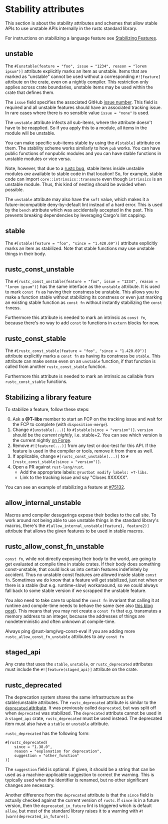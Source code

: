 # Stability attributes

<!-- toc -->

This section is about the stability attributes and schemes that allow stable
APIs to use unstable APIs internally in the rustc standard library.

For instructions on stabilizing a language feature see [Stabilizing
Features](./stabilization_guide.md).

## unstable

The `#[unstable(feature = "foo", issue = "1234", reason = "lorem ipsum")]`
attribute explicitly marks an item as unstable. Items that are marked as
"unstable" cannot be used without a corresponding `#![feature]` attribute on
the crate, even on a nightly compiler. This restriction only applies across
crate boundaries, unstable items may be used within the crate that defines
them.

The `issue` field specifies the associated GitHub [issue number]. This field is
required and all unstable features should have an associated tracking issue. In
rare cases where there is no sensible value `issue = "none"` is used.

The `unstable` attribute infects all sub-items, where the attribute doesn't
have to be reapplied. So if you apply this to a module, all items in the module
will be unstable.

You can make specific sub-items stable by using the `#[stable]` attribute on
them. The stability scheme works similarly to how `pub` works. You can have
public functions of nonpublic modules and you can have stable functions in
unstable modules or vice versa.

Note, however, that due to a [rustc bug], stable items inside unstable modules
*are* available to stable code in that location!  So, for example, stable code
can import `core::intrinsics::transmute` even though `intrinsics` is an
unstable module.  Thus, this kind of nesting should be avoided when possible.

The `unstable` attribute may also have the `soft` value, which makes it a
future-incompatible deny-by-default lint instead of a hard error. This is used
by the `bench` attribute which was accidentally accepted in the past. This
prevents breaking dependencies by leveraging Cargo's lint capping.

[issue number]: https://github.com/rust-lang/rust/issues
[rustc bug]: https://github.com/rust-lang/rust/issues/15702

## stable
The `#[stable(feature = "foo", "since = "1.420.69")]` attribute explicitly
marks an item as stabilized. Note that stable functions may use unstable things in their body.

## rustc_const_unstable

The `#[rustc_const_unstable(feature = "foo", issue = "1234", reason = "lorem ipsum")]`
has the same interface as the `unstable` attribute. It is used to mark
`const fn` as having their constness be unstable. This allows you to make a
function stable without stabilizing its constness or even just marking an existing
stable function as `const fn` without instantly stabilizing the `const fn`ness.

Furthermore this attribute is needed to mark an intrinsic as `const fn`, because
there's no way to add `const` to functions in `extern` blocks for now.

## rustc_const_stable

The `#[rustc_const_stable(feature = "foo", "since = "1.420.69")]` attribute explicitly marks
a `const fn` as having its constness be `stable`. This attribute can make sense
even on an `unstable` function, if that function is called from another
`rustc_const_stable` function.

Furthermore this attribute is needed to mark an intrinsic as callable from
`rustc_const_stable` functions.

## Stabilizing a library feature

To stabilize a feature, follow these steps:

0. Ask a **@T-libs** member to start an FCP on the tracking issue and wait for
   the FCP to complete (with `disposition-merge`).
1. Change `#[unstable(...)]` to `#[stable(since = "version")]`.
   `version` should be the *current nightly*, i.e. stable+2. You can see which version is
   the current nightly [on Forge](https://forge.rust-lang.org/#current-release-versions).
2. Remove `#![feature(...)]` from any test or doc-test for this API. If the feature is used in the
   compiler or tools, remove it from there as well.
3. If applicable, change `#[rustc_const_unstable(...)]` to
   `#[rustc_const_stable(since = "version")]`.
4. Open a PR against `rust-lang/rust`.
   - Add the appropriate labels: `@rustbot modify labels: +T-libs`.
   - Link to the tracking issue and say "Closes #XXXXX".

You can see an example of stabilizing a feature at [#75132](https://github.com/rust-lang/rust/pull/75132).

## allow_internal_unstable

Macros amd compiler desugarings expose their bodies to the call
site. To work around not being able to use unstable things in the standard
library's macros, there's the `#[allow_internal_unstable(feature1, feature2)]`
attribute that allows the given features to be used in stable macros.

## rustc_allow_const_fn_unstable

`const fn`, while not directly exposing their body to the world, are going to get
evaluated at compile time in stable crates. If their body does something const-unstable,
that could lock us into certain features indefinitely by accident. Thus no unstable const
features are allowed inside stable `const fn`. Sometimes we do know that a feature will get
stabilized, just not when or there is a stable (but e.g. runtime-slow) workaraound, so we
could always fall back to some stable version if we scrapped the unstable feature.

You also need to take care to upload the `const fn` invariant that calling it at runtime and
compile-time needs to behave the same (see also [this blog post][blog]). This means that you
may not create a `const fn` that e.g. transmutes a memory address to an integer,
because the addresses of things are nondeterministic and often unknown at
compile-time.

Always ping @rust-lamg/wg-const-eval if you are adding more
`rustc_allow_const_fn_unstable` attributes to any `const fn`

## staged_api

Any crate that uses the `stable`, `unstable`, or `rustc_deprecated` attributes
must include the `#![feature(staged_api)]` attribute on the crate.

## rustc_deprecated

The deprecation system shares the same infrastructure as the stable/unstable
attributes. The `rustc_deprecated` attribute is similar to the [`deprecated`
attribute]. It was previously called `deprecated`, but was split off when
`deprecated` was stabilized. The `deprecated` attribute cannot be used in a
`staged_api` crate, `rustc_deprecated` must be used instead. The deprecated
item must also have a `stable` or `unstable` attribute.

`rustc_deprecated` has the following form:

```rust,ignore
#[rustc_deprecated(
    since = "1.38.0",
    reason = "explanation for deprecation",
    suggestion = "other_function"
)]
```

The `suggestion` field is optional. If given, it should be a string that can be
used as a machine-applicable suggestion to correct the warning. This is
typically used when the identifier is renamed, but no other significant changes
are necessary.

Another difference from the `deprecated` attribute is that the `since` field is
actually checked against the current version of `rustc`. If `since` is in a
future version, then the `deprecated_in_future` lint is triggered which is
default `allow`, but most of the standard library raises it to a warning with
`#![warn(deprecated_in_future)]`.

[`deprecated` attribute]: https://doc.rust-lang.org/reference/attributes/diagnostics.html#the-deprecated-attribute
[blog]: https://www.ralfj.de/blog/2018/07/19/const.html
